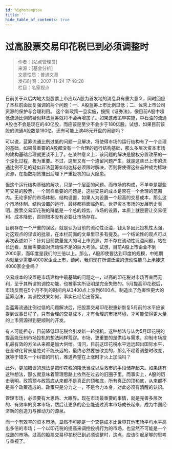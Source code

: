 ```yaml
---
id: highstamptax
title: ''
hide_table_of_contents: true
---
```


# 过高股票交易印花税已到必须调整时

> 作者：[站点管理员] <br/>
> 来源：[基金分析] <br/>
> 文章性质：普通文章 <br/>
> 发布时间：2007-11-24 17:48:28 <br/>
> 栏目：名家视点

日前关于以后内地大型股票上市应以A股为首发地的消息具有重大意义，同时回应了本栏前面反复强调的两个问题：一、A股蓝筹上市比例过低；二、优秀上市公司资源的保护与合理利用。
这个新政策一旦实施，按照《证券法》，像目前A股中超低流通比例的疑似非法蓝筹就将不会再增加了。如果这政策早实施，中石油的流通A股也不会是现在的40亿股，而应该是至少不会少于180亿股。试想，如果目前该股的流通A股数是180亿，还有可能上演48元开盘的闹剧吗？

可以说，蓝筹流通比例过低的问题一旦解决，将使得市场的运行结构有了一个合理的基础。如果最重要的A股都没有一个合理的运行结构基础，那么多层次资本市场的建构基础合理就更谈不上了。在某种意义上，该问题的解决是股权分置改革的一个深化过程，极为重要。不过，这里又有一个遗留问题产生，就是这些已上市的流通比例不足的疑似非法蓝筹如何达标必须限时解决，否则将使得这些品种成为稀缺资源，在指数期货推出后埋下严重投机的巨大隐患。

但这个运行结构基础的解决，只是一个层面的问题。而市场的构成，不单单是那些可交易的股票，一个同样重要的问题是，这些交易的成本是否在一个合理的范围内。无论多好的市场体制、结构设置，如果人为设置一个超高的交易成本，那么这个市场体制、结构设置的运行，最终都将面临危机。世界资本市场的发展历史表明，股票交易印花税的降低是一个总的趋势。市场的设置，本质上就是要让交易便利、成本降低，否则根本没有必要让市场存在。

目前存在一个严重的误区，就是认为目前的流动性泛滥，钱太多因此投机性太强，对这观点的谬误的批驳，在本栏前面的文章里已多有提及。一个结论性的观点可以再次表述如下：针对目前数量庞大的可上市资源，并不存在流动性泛滥问题，站在长远看，反而需要面对流动性不足的巨大考验。试想，目前A股上市企业不到2000家，而印度是我们的三倍以上。那么，A股即使要达到印度的规模，中短期内就至少需要4000家企业上市，请问，我们现在所谓泛滥的流动性能马上承接这4000家企业吗？

交易成本的设置是市场建构中最基础的问题之一，过高的印花税对市场百害而无利，至于其所谓的调控功能，也被事实所证明是完全失败的。5月提高印花税后，市场反而在5个月不到的时间内从3400点上涨到6100点，制造出了危害性更大的蓝筹泡沫，其调控效果如何，事实已经给出答案。

当蓝筹流通比例过低的问题解决后，把股票交易印花税重新恢复5月前的水平应该提到议事日程了。只有合理的交易成本，才有合理的市场环境，才可能使得更大量的上市资源得到更顺利的开发。

有人可能担心，目前降低印花税会引发新一轮投机，这种想法与认为5月印花税的提高能压制市场投机的想法同样荒谬。市场，更重要的是供给与需求，抑制市场投机最有效的方法从来都是加大供给。请问，目前这印花税水平远远超出国际水平，在全球化背景是绝对不能长远的，最终必然要被改变的，那么不趁着调整时改变，就等于错失一个纠错的时机，难道希望在上涨时才火上加油吗？

此外，更加错误的想法是把印花税的降低当成以后救市的手段储存起来。如果还有这种想法，那么就意味着管理思路上依然在过去的旧圈子里。而事实上，A股的历史表明，政策顶与政策底从来都不是真正的顶和底，所有真正的顶和底，从来都不是某个政策造成的。政策只是分力之一，不是合力本身，对此必须有清醒的认识。

管理市场，必须要有大思路、大眼界。现在市场最重要的事情，就是完善多层次的、有效率的资本市场，然后让更多的企业能通过资本市场成长起来，成为中国经济新的创造力与推动力的源泉。

而一个有效率的资本市场，显然不可能是一个交易成本比世界其他市场平均水平高出多倍的市场；一个以印花税的提高来调控投机行为的市场，也显然不可能是一个成熟的市场。过高的股票交易印花税已到必须调整时，这点，应该引起足够的思考与重视了。